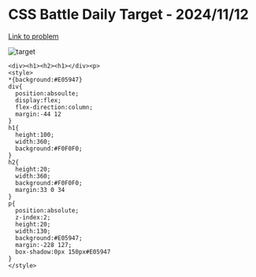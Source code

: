# CSS Battle Daily Target - 2024/11/12

[Link to problem](https://cssbattle.dev/play/XjYXtgKEqGq0aZdq4838)

![target](https://firebasestorage.googleapis.com/v0/b/cssbattleapp.appspot.com/o/user%2Fe6YbeBahWNPT7VpE2rE2p85byxa2%2Ftargets%2Ftarget_lgH3JdW.png?alt=media)

```
<div><h1><h2><h1></div><p>
<style>
*{background:#E05947}
div{
  position:absoulte;
  display:flex;
  flex-direction:column;
  margin:-44 12
}
h1{
  height:100;
  width:360;
  background:#F0F0F0;
}
h2{
  height:20;
  width:360;
  background:#F0F0F0;
  margin:33 0 34
}
p{
  position:absolute;
  z-index:2;
  height:20;
  width:130;
  background:#E05947;
  margin:-228 127;
  box-shadow:0px 150px#E05947
}
</style>
```
